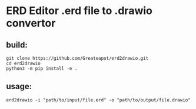 # ERD Editor .erd file to .drawio convertor

## build:
```
git clone https://github.com/Greateapot/erd2drawio.git
cd erd2drawio
python3 -m pip install -e .
```

## usage:
```
erd2drawio -i "path/to/input/file.erd" -o "path/to/output/file.drawio"
```